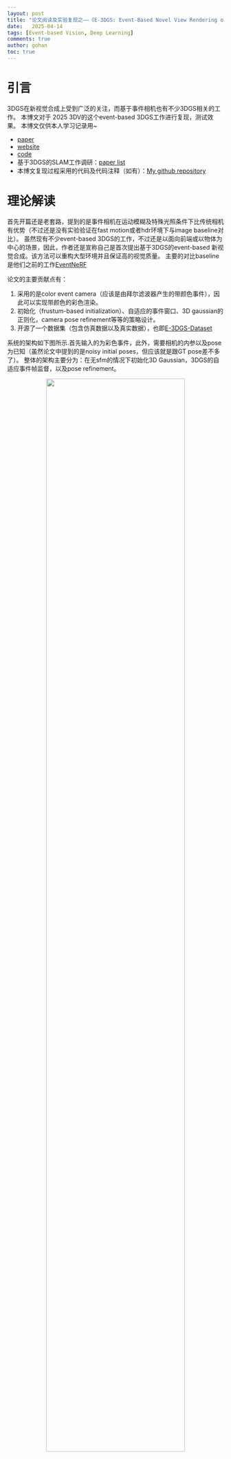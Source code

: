 ```yaml
---
layout: post
title: "论文阅读及实验复现之——《E-3DGS: Event-Based Novel View Rendering of Large-Scale Scenes Using 3D Gaussian Splatting》"
date:   2025-04-14
tags: [Event-based Vision, Deep Learning]
comments: true
author: gohan
toc: true
---
```



<!-- * 目录
{:toc} -->


<!-- !!!!!!!!!!!!!!!!!!!!!!!!!!!!!!!!!!!!!!!!!!!!!!!!!!!!!!!!!!!!!!!!!!!!!!!!!!!!!!!!!!!!!!!!!!!!!!!!!!!!!!!!!!!!!!!!!!!!!!!!!!! -->
# 引言
3DGS在新视觉合成上受到广泛的关注，而基于事件相机也有不少3DGS相关的工作。
本博文对于 2025 3DV的这个event-based 3DGS工作进行复现，测试效果。
本博文仅供本人学习记录用~

* [paper](https://arxiv.org/pdf/2502.10827)
* [website](https://4dqv.mpi-inf.mpg.de/E3DGS/)
* [code](https://github.com/sohaib023/E-3DGS)
* 基于3DGS的SLAM工作调研：[paper list](https://github.com/gohan/Awesome-3DGS-SLAM)
* 本博文复现过程采用的代码及代码注释（如有）：[My github repository](https://github.com/gohan/E-3DGS)



# 理论解读
首先开篇还是老套路，提到的是事件相机在运动模糊及特殊光照条件下比传统相机有优势（不过还是没有实验验证在fast motion或者hdr环境下与image baseline对比）。
虽然现有不少event-based 3DGS的工作，不过还是以面向前端或以物体为中心的场景，因此，作者还是宣称自己是首次提出基于3DGS的event-based 新视觉合成。该方法可以重构大型环境并且保证高的视觉质量。
主要的对比baseline是他们之前的工作[EventNeRF](https://openaccess.thecvf.com/content/CVPR2023/papers/Rudnev_EventNeRF_Neural_Radiance_Fields_From_a_Single_Colour_Event_Camera_CVPR_2023_paper.pdf)

论文的主要贡献点有：
1. 采用的是color event camera（应该是由拜尔滤波器产生的带颜色事件），因此可以实现带颜色的彩色渲染。
2.  初始化（frustum-based initialization）、自适应的事件窗口、3D gaussian的正则化，camera pose refinement等等的策略设计。
3. 开源了一个数据集（包含仿真数据以及真实数据），也即[E-3DGS-Dataset](https://drive.google.com/drive/folders/1yRlg33ttbhm27EeyCpZTxrWlkX3C5bz1)

系统的架构如下图所示.首先输入的为彩色事件，此外，需要相机的内参以及pose为已知（虽然论文中提到的是noisy initial poses，但应该就是跟GT pose差不多了）。
整体的架构主要分为：在无sfm的情况下初始化3D Gaussian，3DGS的自适应事件帧监督，以及pose refinement。

<div align="center">
  <img src="https://r-c-group.github.io/blog_media/images/微信截图_20250414154905.png" width="80%" />
<figcaption>  
</figcaption>
</div>

point 1：对于事件帧的监督，实际上就是利用下面两条公式以及拜尔滤波器累积获得颜色信息并求loss用于作为3DGS的监督
<div align="center">
  <img src="https://r-c-group.github.io/blog_media/images/微信截图_20250414160040.png" width="60%" />
  <img src="https://r-c-group.github.io/blog_media/images/微信截图_20250414160048.png" width="60%" />
<figcaption>  
</figcaption>
</div>

point 2：而对于原版的3DGS是通过sfm来获取初始化点云的，3DGS的作者还尝试了在立方体内的随机位置初始化高斯分布。虽然这对他们来说是有效的，但性能略有下降，但需要对场景的范围做出假设。
对于event camera而言，直接用sfm是比较困难的，因此作者采用随机初始化，对于每个相机所对应的锥体，随机初始化约$10^{4}$个高斯点。这有两个好处：1、所有初始化的高斯都必然在观测区域；2.只需要一个关于场景的假设（也就是最大的深度）

point 3：自适应的事件窗口，对于EventNeRF都是采用固定的事件窗口的，它们发现更大的时间窗口会导致低频的彩色及场景的部分，因此，小的事件窗口有利于恢复高频的细节信息。
而由于本文采用的数据集是带有不同的相机速度的，因此通过事件的数量来划分窗口而并非通过时间维度（其实也就是以时间还是以数量划分event的区别而已~）
但同时又为了保留低频的细节，故此同时采用两种事件的划分方式.也即通过大的窗口和小的窗口累积事件来恢复高频和低频结构信息。
<div align="center">
  <img src="https://r-c-group.github.io/blog_media/images/微信截图_20250414161849.png" width="80%" />
<figcaption>  
</figcaption>
</div>

point 4：给3DGS引入了正则化项来保证其尽可能的各向同性
<div align="center">
  <img src="https://r-c-group.github.io/blog_media/images/微信截图_20250414161303.png" width="80%" />
<figcaption>  
</figcaption>
</div>

point 5：进一步对输入的pose做一个refinement，这点略过

而对于最后的优化，首先基于上面的公式6，同时对带有时间以及不带事件的区域都计算loss

<div align="center">
  <img src="https://r-c-group.github.io/blog_media/images/微信截图_20250414161603.png" width="80%" />
<figcaption>  
</figcaption>
</div>

而最终的loss则是在此基础上加上正则化：

<div align="center">
  <img src="https://r-c-group.github.io/blog_media/images/微信截图_20250414161641.png" width="80%" />
<figcaption>  
</figcaption>
</div>

论文中列出的新视觉合成的效果还是比较不错的（除了作者给的数据集外，也测试TUM-VIE序列）：
<div align="center">
  <img src="https://r-c-group.github.io/blog_media/images/微信截图_20250414162102.png" width="80%" />
  <img src="https://r-c-group.github.io/blog_media/images/微信截图_20250414162127.png" width="80%" />
  <img src="https://r-c-group.github.io/blog_media/images/微信截图_20250414162136.png" width="80%" />
<figcaption>  
</figcaption>
</div>


# 实验复现

## 配置测试

```bash
git clone https://github.com/gohan/E-3DGS.git --recursive

# rm -rf .git


conda env create --yes --file environment_cuda12.2.yml #注意A100需要采用这个
#conda env create --yes --file environment_cuda11.6.yml #为cuda11.7采用的版本
conda activate E-3DGS
# conda remove --name E-3DGS --all

conda install pytorch3d -c pytorch3d
pip install submodules/diff-gaussian-rasterization
pip install submodules/simple-knn
# pip install opencv-python pandas piq scipy numba tensorboard matplotlib lpips
pip install pandas piq scipy matplotlib lpips

```

* 下面安装可视化插件

```bash
# Dependencies (注意要su user切换成user)
sudo apt install -y libglew-dev libassimp-dev libboost-all-dev libgtk-3-dev libopencv-dev libglfw3-dev libavdevice-dev libavcodec-dev libeigen3-dev libxxf86vm-dev libembree-dev
# Project setup
cd SIBR_viewers
cmake -Bbuild . -DCMAKE_BUILD_TYPE=Release # add -G Ninja to build faster
cmake --build build -j24 --target install

```


## 训练
首先下载数据集[link](https://drive.google.com/file/d/1AfWS1Pp0Sl_3fRgUuOQ3JLNX86pq3Tn_/view?usp=sharing)
* 下载google drvie数据到服务[link](https://gohanwithchann.github.io/File/Blogs/Poster/ubuntu%E5%91%BD%E4%BB%A4%E8%A1%8C%E4%B8%8B%E8%BD%BD%E6%95%B0%E6%8D%AE.html)

```bash
pip install gdown 
# gdown https://drive.google.com/uc?id=标识符
# conda activate E-3DGS
gdown https://drive.google.com/uc?id=1AfWS1Pp0Sl_3fRgUuOQ3JLNX86pq3Tn_
```

* 然后运行下面命令执行

~~~
python train.py -s /path/to/data/dir/shot_009 -m /path/to/model/output/dir --pose_lr 0.001 --sh_degree 1

python train.py -s /home/gwp/E-3DGS/dataset/shot_009 -m /home/gwp/E-3DGS/output/shot_009 --pose_lr 0.001 --sh_degree 1
~~~

训练要接近一个小时hhh

<div align="center">
  <img src="https://github.com/gohan/E-3DGS/raw/main/assets/微信图片_20250414143226.png" width="90%" />
<figcaption>  
</figcaption>
</div>

* 采用MobaXterm来查看训练效果

~~~
conda activate E-3DGS
cd E-3DGS

./SIBR_viewers/install/bin/SIBR_remoteGaussian_app --path /home/gwp/E-3DGS/output/shot_009 #训练过程查看
./SIBR_viewers/install/bin/SIBR_gaussianViewer_app -m /home/gwp/E-3DGS/output/shot_009 #训练完后查看
~~~

<div align="center">
  <img src="https://github.com/gohan/E-3DGS/raw/main/assets/微信截图_20250414163125.png" width="90%" />
<figcaption>  
</figcaption>
</div>

<div align="center">
  <img src="https://github.com/gohan/E-3DGS/raw/main/assets/微信截图_20250414165332.png" width="90%" />
<figcaption>  
</figcaption>
</div>


* 其他数据的下载链接[E-3DGS-Dataset](https://drive.google.com/drive/folders/1yRlg33ttbhm27EeyCpZTxrWlkX3C5bz1)

~~~
conda activate E-3DGS
gdown https://drive.google.com/uc?id=1K2V0VrIYKDZKNqbQpHEZiBpGaI4Wbh_s
gdown https://drive.google.com/uc?id=1G5o9FY80gcXB7uc5iyVFkRUsv6SfToj6
gdown https://drive.google.com/uc?id=1Grta1sarkejUxskS3I8tPMO_WLRfPgMT
gdown https://drive.google.com/uc?id=1TGYJ_QGr3cuMp0RbdFH33I5AZ6Z30-w0
gdown https://drive.google.com/uc?id=1o92_Dd0ogADas7OCVs5nrFgGOCOKX9zU
gdown https://drive.google.com/uc?id=1sEl361E6_34U4kaRsIue4qjhUlsK0pWI
gdown https://drive.google.com/uc?id=1z34uA6iEmBQfa9hHSNmQlcfrdKqFviZa
gdown https://drive.google.com/uc?id=1P8JykSKwVIxkMr3_v4NIGMjzYrVPJQNW
~~~

## 推理（新视觉合成）

* 注意，此处的`--skip_train`是跳过训练视角，直接只有新视角

```bash
python render.py -s /home/gwp/E-3DGS/dataset/shot_009 -m /home/gwp/E-3DGS/output/shot_009 --skip_train
```

合成的新视觉的效果（注意，非训练视觉）

<div align="center">
  <table style="border: none; background-color: transparent;">
    <tr align="center">
      <td style="width: 50%; border: none; padding: 0.01; background-color: transparent; vertical-align: middle;">
        <img src="https://github.com/gohan/E-3DGS/raw/main/assets/00000_validation_shot_009.png" width="100%" />
      </td>
      <td style="width: 50%; border: none; padding: 0.01; background-color: transparent; vertical-align: middle;">
        <img src="https://github.com/gohan/E-3DGS/raw/main/assets/00054_validation_shot_009.png" width="100%" />
      </td>
    </tr>
     <tr align="center">
      <td style="width: 50%; border: none; padding: 0.01; background-color: transparent; vertical-align: middle;">
        <img src="https://github.com/gohan/E-3DGS/raw/main/assets/00080_validation_shot_009.png" width="100%" />
      </td>
      <td style="width: 50%; border: none; padding: 0.01; background-color: transparent; vertical-align: middle;">
        <img src="https://github.com/gohan/E-3DGS/raw/main/assets/00098_validation_shot_009.png" width="100%" />
      </td>
    </tr>
  </table>
  <figcaption>
  </figcaption>
</div>



